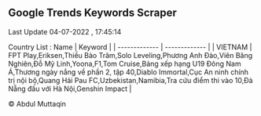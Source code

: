 

## Google Trends Keywords Scraper 
 
Last Update 04-07-2022 , 17:45:14

Country List :
 Name  | Keyword |
| ------------- | ------------- |
| VIETNAM | FPT Play,Eriksen,Thiều Bảo Trâm,Solo Leveling,Phương Anh Đào,Viên Băng Nghiên,Đỗ Mỹ Linh,Yoona,F1,Tom Cruise,Bảng xếp hạng U19 Đông Nam Á,Thương ngày nắng về phần 2, tập 40,Diablo Immortal,Cục An ninh chính trị nội bộ,Quang Hải Pau FC,Uzbekistan,Namibia,Tra cứu điểm thi vào 10,Đà Nẵng đấu với Hà Nội,Genshin Impact |



© Abdul Muttaqin 
